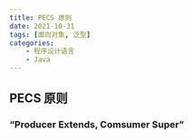 ```yaml
---
title: PECS 原则
date: 2021-10-31
tags: [面向对象, 泛型]
categories: 
    - 程序设计语言
    - Java
---
```


## PECS 原则

### “Producer Extends, Comsumer Super”
